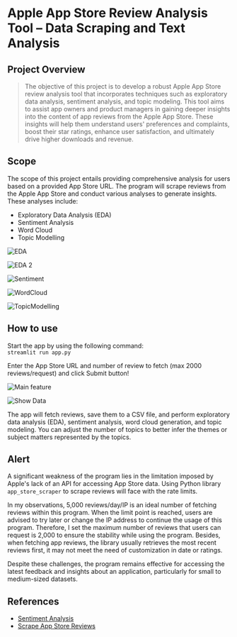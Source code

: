 # Apple App Store Review Analysis Tool – Data Scraping and Text Analysis
## Project Overview
> The objective of this project is to develop a robust Apple App Store review analysis tool that incorporates techniques such as exploratory data analysis, sentiment analysis, and topic modeling. This tool aims to assist app owners and product managers in gaining deeper insights into the content of app reviews from the Apple App Store. These insights will help them understand users' preferences and complaints, boost their star ratings, enhance user satisfaction, and ultimately drive higher downloads and revenue.

## Scope
The scope of this project entails providing comprehensive analysis for users based on a provided App Store URL. The program will scrape reviews from the Apple App Store and conduct various analyses to generate insights. These analyses include: 
- Exploratory Data Analysis (EDA)
- Sentiment Analysis
- Word Cloud
- Topic Modelling

![EDA](https://github.com/jadenguyen06/app_store_review_analysis_tool/assets/171535084/abad9001-5378-445f-919f-4442c02b38b4)

![EDA 2](https://github.com/jadenguyen06/app_store_review_analysis_tool/assets/171535084/2f9cf99f-b7e3-4855-9cd8-cacdf7b50f42)

![Sentiment](https://github.com/jadenguyen06/app_store_review_analysis_tool/assets/171535084/ba48f697-93b0-4d71-bfa2-81263b42065b)

![WordCloud](https://github.com/jadenguyen06/app_store_review_analysis_tool/assets/171535084/b6cc4e8a-1664-4d3a-9dfe-fc5b8807eb66)

![TopicModelling](https://github.com/jadenguyen06/app_store_review_analysis_tool/assets/171535084/93a20f0a-5565-4386-a89a-d8b011744e79)



## How to use
Start the app by using the following command:\
`streamlit run app.py`

Enter the App Store URL and number of review to fetch (max 2000 reviews/request) and click Submit button!

![Main feature](https://github.com/jadenguyen06/app_store_review_analysis_tool/assets/171535084/4da6cea8-ba15-4b23-bbff-dbd8d118e51f)

![Show Data](https://github.com/jadenguyen06/app_store_review_analysis_tool/assets/171535084/3add49c0-422a-421e-b9b5-97c16f3480e8)


The app will fetch reviews, save them to a CSV file, and perform exploratory data analysis (EDA), sentiment analysis, word cloud generation, and topic modeling. You can adjust the number of topics to better infer the themes or subject matters represented by the topics.

## Alert
A significant weakness of the program lies in the limitation imposed by Apple's lack of an API for accessing App Store data. Using Python library `app_store_scraper` to scrape reviews will face with the rate limits.

In my observations, 5,000 reviews/day/IP is an ideal number of fetching reviews within this program. When the limit point is reached, users are advised to try later or change the IP address to continue the usage of this program. Therefore, I set the maximum number of reviews that users can request is 2,000 to ensure the stability while using the program. Besides, when fetching app reviews, the library usually retrieves the most recent reviews first, it may not meet the need of customization in date or ratings.

Despite these challenges, the program remains effective for accessing the latest feedback and insights about an application, particularly for small to medium-sized datasets.

## References
- [Sentiment Analysis](https://thecleverprogrammer.com/2023/12/04/app-reviews-sentiment-analysis-using-python/)
- [Scrape App Store Reviews](https://www.freecodecamp.org/news/how-to-use-python-to-scrape-app-store-reviews/)


